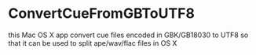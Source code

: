 # ConvertCueFromGBToUTF8
this Mac OS X app convert cue files encoded in GBK/GB18030 to UTF8 so that it can be used to split ape/wav/flac files in OS X
